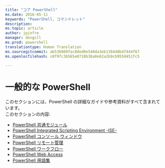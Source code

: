 ```yaml
---
title: "コア PowerShell"
ms.date: 2016-05-11
keywords: "PowerShell, コマンドレット"
description: 
ms.topic: article
author: jpjofre
manager: dongill
ms.prod: powershell
translationtype: Human Translation
ms.sourcegitcommit: ab536969fac8ded0e540da3eb138448b4f444f67
ms.openlocfilehash: c8f97c3b565e0718b38a8e62a2b9cb9558451fc5

---
```


#  一般的な PowerShell
このセクションには、PowerShell の詳細なガイドや参考資料がすべて含まれています。  
このセクションの内容:
-  [PowerShell 共通モジュール](core-modules.md)
-  [PowerShell Integrated Scripting Environment -ISE-](ise-guide.md)
-  [PowerShell コンソール ウィンドウ](console-guide.md)
-  [PowerShell リモート管理](Running-Remote-Commands.md)
-  [PowerShell ワークフロー](workflows-guide.md)
-  [PowerShell Web Access ](web-access.md)
-  [PowerShell 用語集](../Windows-PowerShell-Glossary.md)



<!--HONumber=Aug16_HO3-->


